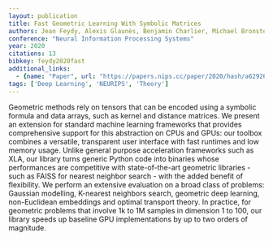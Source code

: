 ```yaml
---
layout: publication
title: Fast Geometric Learning With Symbolic Matrices
authors: Jean Feydy, Alexis Glaunès, Benjamin Charlier, Michael Bronstein
conference: "Neural Information Processing Systems"
year: 2020
citations: 13
bibkey: feydy2020fast
additional_links:
  - {name: "Paper", url: "https://papers.nips.cc/paper/2020/hash/a6292668b36ef412fa3c4102d1311a62-Abstract.html"}
tags: ['Deep Learning', 'NEURIPS', 'Theory']
---
```

Geometric methods rely on tensors that can be encoded using a symbolic formula and data arrays, such as kernel and distance matrices. We present an extension for standard machine learning frameworks that provides comprehensive support for this abstraction on CPUs and GPUs: our toolbox combines a versatile, transparent user interface with fast runtimes and low memory usage. Unlike general purpose acceleration frameworks such as XLA, our library turns generic Python code into binaries whose performances are competitive with state-of-the-art geometric libraries - such as FAISS for nearest neighbor search - with the added benefit of flexibility. We perform an extensive evaluation on a broad class of problems: Gaussian modelling, K-nearest neighbors search, geometric deep learning, non-Euclidean embeddings and optimal transport theory. In practice, for geometric problems that involve 1k to 1M samples in dimension 1 to 100, our library speeds up baseline GPU implementations by up to two orders of magnitude.
